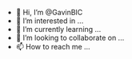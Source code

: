 - 👋 Hi, I’m @GavinBIC
- 👀 I’m interested in ...
- 🌱 I’m currently learning ...
- 💞️ I’m looking to collaborate on ...
- 📫 How to reach me ...

<!---
GavinBIC/GavinBIC is a ✨ special ✨ repository because its `README.md` (this file) appears on your GitHub profile.
You can click the Preview link to take a look at your changes.
--->
